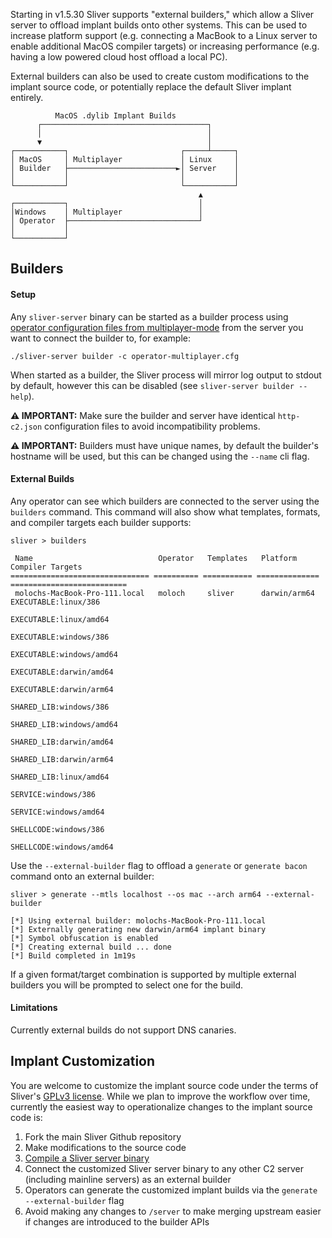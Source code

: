 Starting in v1.5.30 Sliver supports "external builders," which allow a Sliver server to offload implant builds onto other systems. This can be used to increase platform support (e.g. connecting a MacBook to a Linux server to enable additional MacOS compiler targets) or increasing performance (e.g. having a low powered cloud host offload a local PC).

External builders can also be used to create custom modifications to the implant source code, or potentially replace the default Sliver implant entirely.

```
          MacOS .dylib Implant Builds
      ┌─────────────────────────────────────┐
      │                                     │
      ▼                                     │
┌───────────┐                         ┌─────┴─────┐
│ MacOS     │ Multiplayer             │ Linux     │
│ Builder   ├────────────────────────►│ Server    │
│           │                         │           │
└───────────┘                         └───────────┘
                                          ▲
┌───────────┐                             │
│Windows    │ Multiplayer                 │
│ Operator  ├─────────────────────────────┘
│           │
└───────────┘
```

## Builders

#### Setup

Any `sliver-server` binary can be started as a builder process using [operator configuration files from multiplayer-mode](/docs?name=Multi-player+Mode) from the server you want to connect the builder to, for example:

```
./sliver-server builder -c operator-multiplayer.cfg
```

When started as a builder, the Sliver process will mirror log output to stdout by default, however this can be disabled (see `sliver-server builder --help`).

**⚠️ IMPORTANT:** Make sure the builder and server have identical `http-c2.json` configuration files to avoid incompatibility problems.

**⚠️ IMPORTANT:** Builders must have unique names, by default the builder's hostname will be used, but this can be changed using the `--name` cli flag.

#### External Builds

Any operator can see which builders are connected to the server using the `builders` command. This command will also show what templates, formats, and compiler targets each builder supports:

```
sliver > builders

 Name                            Operator   Templates   Platform       Compiler Targets
=============================== ========== =========== ============== ==========================
 molochs-MacBook-Pro-111.local   moloch     sliver      darwin/arm64   EXECUTABLE:linux/386
                                                                       EXECUTABLE:linux/amd64
                                                                       EXECUTABLE:windows/386
                                                                       EXECUTABLE:windows/amd64
                                                                       EXECUTABLE:darwin/amd64
                                                                       EXECUTABLE:darwin/arm64
                                                                       SHARED_LIB:windows/386
                                                                       SHARED_LIB:windows/amd64
                                                                       SHARED_LIB:darwin/amd64
                                                                       SHARED_LIB:darwin/arm64
                                                                       SHARED_LIB:linux/amd64
                                                                       SERVICE:windows/386
                                                                       SERVICE:windows/amd64
                                                                       SHELLCODE:windows/386
                                                                       SHELLCODE:windows/amd64
```

Use the `--external-builder` flag to offload a `generate` or `generate bacon` command onto an external builder:

```
sliver > generate --mtls localhost --os mac --arch arm64 --external-builder

[*] Using external builder: molochs-MacBook-Pro-111.local
[*] Externally generating new darwin/arm64 implant binary
[*] Symbol obfuscation is enabled
[*] Creating external build ... done
[*] Build completed in 1m19s
```

If a given format/target combination is supported by multiple external builders you will be prompted to select one for the build.

#### Limitations

Currently external builds do not support DNS canaries.

## Implant Customization

You are welcome to customize the implant source code under the terms of Sliver's [GPLv3 license](https://github.com/gsmith257-cyber/better-sliver-package/blob/master/LICENSE). While we plan to improve the workflow over time, currently the easiest way to operationalize changes to the implant source code is:

1. Fork the main Sliver Github repository
1. Make modifications to the source code
1. [Compile a Sliver server binary](/docs?name=Compile+from+Source)
1. Connect the customized Sliver server binary to any other C2 server (including mainline servers) as an external builder
1. Operators can generate the customized implant builds via the `generate --external-builder` flag
1. Avoid making any changes to `/server` to make merging upstream easier if changes are introduced to the builder APIs
